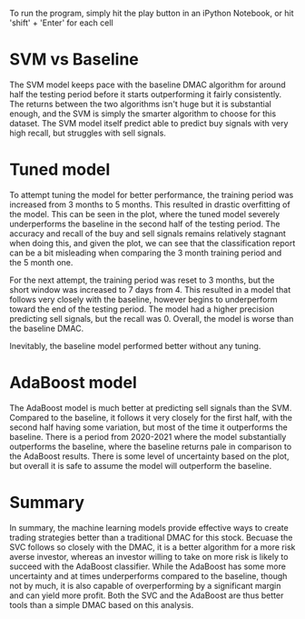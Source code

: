 To run the program, simply hit the play button in an iPython Notebook, or hit 'shift' + 'Enter' for each cell

# SVM vs Baseline
The SVM model keeps pace with the baseline DMAC algorithm for around half the testing period before it starts outperforming it fairly consistently. The returns between the two algorithms isn't huge but it is substantial enough, and the SVM is simply the smarter algorithm to choose for this dataset.
The SVM model itself predict able to predict buy signals with very high recall, but struggles with sell signals.

# Tuned model
To attempt tuning the model for better performance, the training period was increased from 3 months to 5 months. This resulted in drastic overfitting of the model. This can be seen in the plot, where the tuned model severely underperforms the baseline in the second half of the testing period.
The accuracy and recall of the buy and sell signals remains relatively stagnant when doing this, and given the plot, we can see that the classification report can be a bit misleading when comparing the 3 month training period and the 5 month one.

For the next attempt, the training period was reset to 3 months, but the short window was increased to 7 days from 4. This resulted in a model that follows very closely with the baseline, however begins to underperform toward the end of the testing period.
The model had a higher precision predicting sell signals, but the recall was 0. Overall, the model is worse than the baseline DMAC.

Inevitably, the baseline model performed better without any tuning.

# AdaBoost model
The AdaBoost model is much better at predicting sell signals than the SVM. Compared to the baseline, it follows it very closely for the first half, with the second half having some variation, but most of the time it outperforms the baseline. There is a period from 2020-2021 where the model substantially
outperforms the baseline, where the baseline returns pale in comparison to the AdaBoost results. There is some level of uncertainty based on the plot, but overall it is safe to assume the model will outperform the baseline.

# Summary
In summary, the machine learning models provide effective ways to create trading strategies better than a traditional DMAC for this stock. Becuase the SVC follows so closely with the DMAC, it is a better algorithm for a more risk averse investor, whereas an investor willing to take on more risk is likely to
succeed with the AdaBoost classifier. While the AdaBoost has some more uncertainty and at times underperforms compared to the baseline, though not by much, it is also capable of overperforming by a significant margin and can yield more profit. Both the SVC and the AdaBoost are thus better tools than a simple
DMAC based on this analysis.
